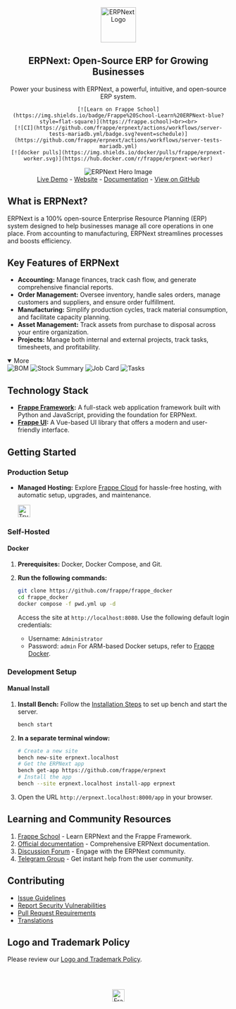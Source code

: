 <div align="center">
    <a href="https://frappe.io/erpnext">
	    <img src="./erpnext/public/images/v16/erpnext.svg" alt="ERPNext Logo" height="80px" width="80px"/>
    </a>
    <h2>ERPNext: Open-Source ERP for Growing Businesses</h2>
    <p align="center">
        <p>Power your business with ERPNext, a powerful, intuitive, and open-source ERP system.</p>
    </p>

    [![Learn on Frappe School](https://img.shields.io/badge/Frappe%20School-Learn%20ERPNext-blue?style=flat-square)](https://frappe.school)<br><br>
    [![CI](https://github.com/frappe/erpnext/actions/workflows/server-tests-mariadb.yml/badge.svg?event=schedule)](https://github.com/frappe/erpnext/actions/workflows/server-tests-mariadb.yml)
    [![docker pulls](https://img.shields.io/docker/pulls/frappe/erpnext-worker.svg)](https://hub.docker.com/r/frappe/erpnext-worker)
</div>

<div align="center">
	<img src="./erpnext/public/images/v16/hero_image.png" alt="ERPNext Hero Image"/>
</div>

<div align="center">
    <a href="https://erpnext-demo.frappe.cloud/api/method/erpnext_demo.erpnext_demo.auth.login_demo">Live Demo</a>
    -
    <a href="https://frappe.io/erpnext">Website</a>
    -
    <a href="https://docs.frappe.io/erpnext/">Documentation</a>
    -
    <a href="https://github.com/frappe/erpnext">View on GitHub</a>
</div>

## What is ERPNext?

ERPNext is a 100% open-source Enterprise Resource Planning (ERP) system designed to help businesses manage all core operations in one place. From accounting to manufacturing, ERPNext streamlines processes and boosts efficiency.

## Key Features of ERPNext

*   **Accounting:** Manage finances, track cash flow, and generate comprehensive financial reports.
*   **Order Management:** Oversee inventory, handle sales orders, manage customers and suppliers, and ensure order fulfillment.
*   **Manufacturing:** Simplify production cycles, track material consumption, and facilitate capacity planning.
*   **Asset Management:** Track assets from purchase to disposal across your entire organization.
*   **Projects:** Manage both internal and external projects, track tasks, timesheets, and profitability.

<details open>
    <summary>More</summary>
	<img src="https://erpnext.com/files/v16_bom.png" alt="BOM"/>
	<img src="https://erpnext.com/files/v16_stock_summary.png" alt="Stock Summary"/>
	<img src="https://erpnext.com/files/v16_job_card.png" alt="Job Card"/>
	<img src="https://erpnext.com/files/v16_tasks.png" alt="Tasks"/>
</details>

## Technology Stack

*   **[Frappe Framework](https://github.com/frappe/frappe):** A full-stack web application framework built with Python and JavaScript, providing the foundation for ERPNext.
*   **[Frappe UI](https://github.com/frappe/frappe-ui):** A Vue-based UI library that offers a modern and user-friendly interface.

## Getting Started

### Production Setup

*   **Managed Hosting:** Explore [Frappe Cloud](https://frappecloud.com) for hassle-free hosting, with automatic setup, upgrades, and maintenance.

    <div>
        <a href="https://erpnext-demo.frappe.cloud/app/home" target="_blank">
            <picture>
                <source media="(prefers-color-scheme: dark)" srcset="https://frappe.io/files/try-on-fc-white.png">
                <img src="https://frappe.io/files/try-on-fc-black.png" alt="Try on Frappe Cloud" height="28" />
            </picture>
        </a>
    </div>

### Self-Hosted

#### Docker

1.  **Prerequisites:** Docker, Docker Compose, and Git.
2.  **Run the following commands:**

    ```bash
    git clone https://github.com/frappe/frappe_docker
    cd frappe_docker
    docker compose -f pwd.yml up -d
    ```

    Access the site at `http://localhost:8080`. Use the following default login credentials:
    *   Username: `Administrator`
    *   Password: `admin`
    For ARM-based Docker setups, refer to [Frappe Docker](https://github.com/frappe/frappe_docker?tab=readme-ov-file#to-run-on-arm64-architecture-follow-this-instructions).

### Development Setup

#### Manual Install

1.  **Install Bench:** Follow the [Installation Steps](https://frappeframework.com/docs/user/en/installation) to set up bench and start the server.
    ```bash
    bench start
    ```
2.  **In a separate terminal window:**

    ```bash
    # Create a new site
    bench new-site erpnext.localhost
    # Get the ERPNext app
    bench get-app https://github.com/frappe/erpnext
    # Install the app
    bench --site erpnext.localhost install-app erpnext
    ```
3.  Open the URL `http://erpnext.localhost:8000/app` in your browser.

## Learning and Community Resources

1.  [Frappe School](https://school.frappe.io) - Learn ERPNext and the Frappe Framework.
2.  [Official documentation](https://docs.erpnext.com/) - Comprehensive ERPNext documentation.
3.  [Discussion Forum](https://discuss.erpnext.com/) - Engage with the ERPNext community.
4.  [Telegram Group](https://erpnext_public.t.me) - Get instant help from the user community.

## Contributing

*   [Issue Guidelines](https://github.com/frappe/erpnext/wiki/Issue-Guidelines)
*   [Report Security Vulnerabilities](https://erpnext.com/security)
*   [Pull Request Requirements](https://github.com/frappe/erpnext/wiki/Contribution-Guidelines)
*   [Translations](https://crowdin.com/project/frappe)

## Logo and Trademark Policy

Please review our [Logo and Trademark Policy](TRADEMARK_POLICY.md).

<br />
<br />
<div align="center" style="padding-top: 0.75rem;">
    <a href="https://frappe.io" target="_blank">
        <picture>
            <source media="(prefers-color-scheme: dark)" srcset="https://frappe.io/files/Frappe-white.png">
            <img src="https://frappe.io/files/Frappe-black.png" alt="Frappe Technologies" height="28"/>
        </picture>
    </a>
</div>